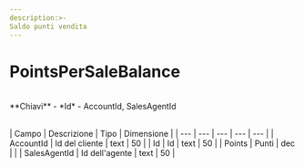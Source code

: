 ```yaml
---
description:>-
Saldo punti vendita
---
```


# PointsPerSaleBalance

<br>
**Chiavi**
- *Id*
- AccountId, SalesAgentId
<br><br>

| Campo | Descrizione | Tipo | Dimensione | 
| --- | --- | --- | --- | --- |
| AccountId | Id del cliente | text | 50 |
| Id | Id | text | 50 |
| Points | Punti | dec |  |
| SalesAgentId | Id dell'agente | text | 50 |

